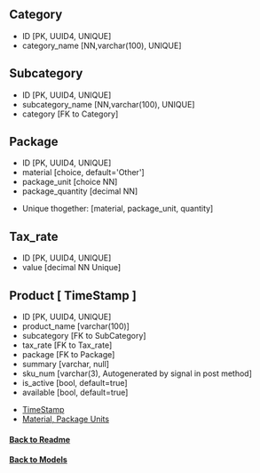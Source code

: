 
## Category 
- ID [PK, UUID4, UNIQUE]
- category_name [NN,varchar(100), UNIQUE]

## Subcategory 
- ID [PK, UUID4, UNIQUE]
- subcategory_name [NN,varchar(100), UNIQUE]
- category [FK to Category]
## Package 
- ID [PK, UUID4, UNIQUE]
- material [choice, default='Other']
- package_unit [choice NN]
- package_quantity [decimal NN]
* Unique thogether: [material, package_unit, quantity]
## Tax_rate 
- ID [PK, UUID4, UNIQUE]
- value [decimal NN Unique]

## Product [ TimeStamp ]
- ID [PK, UUID4, UNIQUE]
- product_name [varchar(100)]
- subcategory [FK to SubCategory]
- tax_rate [FK to Tax_rate]
- package [FK to Package]
- summary [varchar, null]
- sku_num [varchar(3), Autogenerated by signal in post method]
- is_active [bool, default=true]
- available [bool, default=true]


* [TimeStamp](/backend/apps/tools/docs/Models.md) 
* [Material, Package Units](/backend/apps/tools/docs/ChoiceFields.md) 



#### [Back to Readme](/Readme.md) 
#### [Back to Models](/docs/backend/Models.md) 